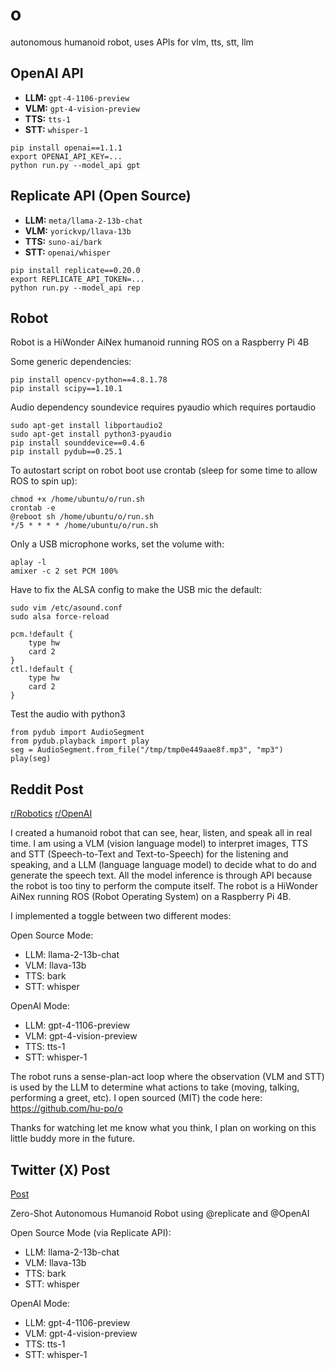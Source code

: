 # o

autonomous humanoid robot, uses APIs for vlm, tts, stt, llm

## OpenAI API

- **LLM:** `gpt-4-1106-preview`
- **VLM:** `gpt-4-vision-preview`
- **TTS:** `tts-1`
- **STT:** `whisper-1`

```
pip install openai==1.1.1
export OPENAI_API_KEY=...
python run.py --model_api gpt
```

## Replicate API (Open Source)

- **LLM:** `meta/llama-2-13b-chat`
- **VLM:** `yorickvp/llava-13b`
- **TTS:** `suno-ai/bark`
- **STT:** `openai/whisper`

```
pip install replicate==0.20.0
export REPLICATE_API_TOKEN=...
python run.py --model_api rep
```

## Robot

Robot is a HiWonder AiNex humanoid running ROS on a Raspberry Pi 4B

Some generic dependencies:

```
pip install opencv-python==4.8.1.78
pip install scipy==1.10.1
```

Audio dependency soundevice requires pyaudio which requires portaudio

```
sudo apt-get install libportaudio2
sudo apt-get install python3-pyaudio
pip install sounddevice==0.4.6
pip install pydub==0.25.1
```

To autostart script on robot boot use crontab (sleep for some time to allow ROS to spin up):

```
chmod +x /home/ubuntu/o/run.sh
crontab -e
@reboot sh /home/ubuntu/o/run.sh
*/5 * * * * /home/ubuntu/o/run.sh
```

Only a USB microphone works, set the volume with:

```
aplay -l
amixer -c 2 set PCM 100%
```

Have to fix the ALSA config to make the USB mic the default:

```
sudo vim /etc/asound.conf
sudo alsa force-reload
```
```
pcm.!default {
    type hw
    card 2
}
ctl.!default {
    type hw
    card 2
}
```

Test the audio with python3

```
from pydub import AudioSegment
from pydub.playback import play
seg = AudioSegment.from_file("/tmp/tmp0e449aae8f.mp3", "mp3")
play(seg)
```

## Reddit Post

[r/Robotics](https://www.reddit.com/r/robotics/comments/1818x5t/zeroshot_autonomous_humanoid/)
[r/OpenAI](https://www.reddit.com/r/OpenAI/comments/1818yeg/humanoid_robot_with_gpt4v/)

I created a humanoid robot that can see, hear, listen, and speak all in real time. I am using a VLM (vision language model) to interpret images, TTS and STT (Speech-to-Text and Text-to-Speech) for the listening and speaking, and a LLM (language language model) to decide what to do and generate the speech text. All the model inference is through API because the robot is too tiny to perform the compute itself. The robot is a HiWonder AiNex running ROS (Robot Operating System) on a Raspberry Pi 4B.

I implemented a toggle between two different modes:

Open Source Mode:
- LLM: llama-2-13b-chat
- VLM: llava-13b
- TTS: bark
- STT: whisper

OpenAI Mode:
- LLM: gpt-4-1106-preview
- VLM: gpt-4-vision-preview
- TTS: tts-1
- STT: whisper-1

The robot runs a sense-plan-act loop where the observation (VLM and STT) is used by the LLM to determine what actions to take (moving, talking, performing a greet, etc). I open sourced (MIT) the code here: https://github.com/hu-po/o

Thanks for watching let me know what you think, I plan on working on this little buddy more in the future.

## Twitter (X) Post

[Post](https://x.com/hupobuboo/status/1727316167138886118)

Zero-Shot Autonomous Humanoid Robot using @replicate and @OpenAI

Open Source Mode (via Replicate API):
- LLM: llama-2-13b-chat
- VLM: llava-13b
- TTS: bark
- STT: whisper

OpenAI Mode:
- LLM: gpt-4-1106-preview
- VLM: gpt-4-vision-preview
- TTS: tts-1
- STT: whisper-1
